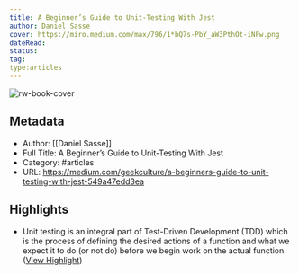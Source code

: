 ```yaml
---
title: A Beginner’s Guide to Unit-Testing With Jest
author: Daniel Sasse
cover: https://miro.medium.com/max/796/1*bQ7s-PbY_aW3PthOt-iNFw.png
dateRead: 
status: 
tag: 
type:articles
---
```

![rw-book-cover](https://miro.medium.com/max/796/1*bQ7s-PbY_aW3PthOt-iNFw.png)

## Metadata
- Author: [[Daniel Sasse]]
- Full Title: A Beginner’s Guide to Unit-Testing With Jest
- Category: #articles
- URL: https://medium.com/geekculture/a-beginners-guide-to-unit-testing-with-jest-549a47edd3ea

## Highlights
- Unit testing is an integral part of Test-Driven Development (TDD) which is the process of defining the desired actions of a function and what we expect it to do (or not do) before we begin work on the actual function. ([View Highlight](https://read.readwise.io/read/01gpfnc5gh894d6yd4xg7y4vc3))
